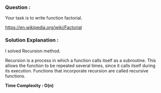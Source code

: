 ### Question :

Your task is to write function factorial.

https://en.wikipedia.org/wiki/Factorial


### Solution Explanation :

I solved Recursion method.

Recursion is a process in which a function calls itself as a subroutine. 
This allows the function to be repeated several times, since it calls itself during its execution. 
Functions that incorporate recursion are called recursive functions.


**Time Complexity : O(n)**